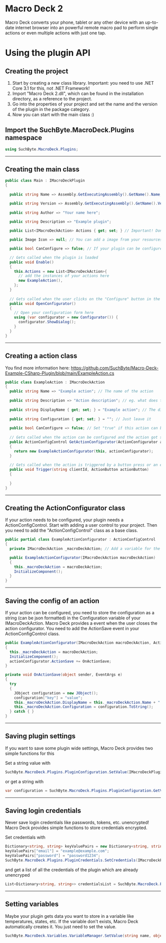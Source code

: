 # Macro Deck 2
Macro Deck converts your phone, tablet or any other device with an up-to-date internet browser into an powerful remote macro pad to perform single actions or even multiple actions with just one tap.

# Using the plugin API
## Creating the project
1. Start by creating a new class library. Important: you need to use .NET Core 3.1 for this, not .NET Framework!
2. Import "Macro Deck 2.dll", which can be found in the installation directory, as a reference to the project.
3. Go into the properties of your project and set the name and the version of the plugin in the package category.
4. Now you can start with the main class :)

## Import the SuchByte.MacroDeck.Plugins namespace
```c#
using SuchByte.MacroDeck.Plugins;
```
---
## Creating the main class
```c#
public class Main : IMacroDeckPlugin
{
  
  public string Name => Assembly.GetExecutingAssembly().GetName().Name; // Important! Don't change

  public string Version => Assembly.GetExecutingAssembly().GetName().Version.ToString(); // Important! Don't change
  
  public string Author => "Your name here";
  
  public string Description => "Example plugin";

  public List<IMacroDeckAction> Actions { get; set; } // Important! Don't change

  public Image Icon => null; // You can add a image from your resources here

  public bool CanConfigure => false; // If your plugin can be configured, set to "true". It'll make the "Configure" button appear in the package manager

  // Gets called when the plugin is loaded
  public void Enable()
  {
    this.Actions = new List<IMacroDeckAction>{
      // add the instances of your actions here
      new ExampleAction(),
    };
  }
  
  // Gets called when the user clicks on the "Configure" button in the package manager
  public void OpenConfigurator()
  {
    // Open your configuration form here
    using (var configurator = new Configurator()) {
      configurator.ShowDialog();
    }
  }
}
```
---
## Creating a action class
You find more information here: https://github.com/SuchByte/Macro-Deck-Example-CSharp-Plugin/blob/main/ExampleAction.cs
```c#
public class ExampleAction : IMacroDeckAction
{
  public string Name => "Example action"; // The name of the action
  
  public string Description => "Action description"; // eg. what does this action do?
  
  public string DisplayName { get; set; } = "Example action"; // The display name of the action. Can be changed later based on configuration
  
  public string Configuration { get; set; } = ""; // Just leave it
  
  public bool CanConfigure => false; // Set "true" if this action can be configured. This will make the ActionConfigurator calling GetActionConfigurator();
  
  // Gets called when the action can be configured and the action got selected in the ActionSelector. You need to return a user control with the "ActionConfigControl" class as base class
  public ActionConfigControl GetActionConfigurator(ActionConfigurator actionConfigurator)
  {
    return new ExampleActionConfigurator(this, actionConfigurator);
  }
  
  // Gets called when the action is triggered by a button press or an event
  public void Trigger(string clientId, ActionButton actionButton)
  {
    
  }
}
```
---
## Creating the ActionConfigurator class
If your action needs to be configured, your plugin needs a ActionConfigControl. Start with adding a user control to your project. Then you need to add the "ActionConfigControl" class as a base class.
```c#
public partial class ExampleActionConfigurator : ActionConfigControl
{
  private IMacroDeckAction _macroDeckAction; // Add a variable for the instance of your action to get access to the Configuration etc.

  public ExampleActionConfigurator(IMacroDeckAction macroDeckAction)
  {
    this._macroDeckAction = macroDeckAction;
    InitializeComponent();
  }
}

```
---
## Saving the config of an action
If your action can be configured, you need to store the configuration as a string (can be json formatted) in the Configuration variable of your IMacroDeckAction. Macro Deck provides a event when the user closes the action configurator. You need to add the ActionSave event in your ActionConfigControl class.
```c#
public ExampleActionConfigurator(IMacroDeckAction macroDeckAction, ActionConfigurator actionConfigurator)
{
  this._macroDeckAction = macroDeckAction;
  InitializeComponent();
  actionConfigurator.ActionSave += OnActionSave;
}

private void OnActionSave(object sender, EventArgs e)
{
  try
  {
    JObject configuration = new JObject();
    configuration["key"] = "value";
    this._macroDeckAction.DisplayName = this._macroDeckAction.Name + " -> " + configuration["key"].toString();
    this._macroDeckAction.Configuration = configuration.ToString();
  } catch { }
}
```
---
## Saving plugin settings
If you want to save some plugin wide settings, Macro Deck provides two simple functions for this

Set a string value with
```c#
SuchByte.MacroDeck.Plugins.PluginConfiguration.SetValue(IMacroDeckPlugin plugin, string key, string value);
```
or get a string with
```c#
var configuration = SuchByte.MacroDeck.Plugins.PluginConfiguration.GetValue(IMacroDeckPlugin plugin, string key);
```
---
## Saving login credentials
Never save login credentials like passwords, tokens, etc. unencrypted! Macro Deck provides simple functions to store credentials encrypted.

Set credentials with
```c#
Dictionary<string, string> keyValuePairs = new Dictionary<string, string>();
keyValuePairs["email"] = "example@example.com";
keyValuePairs["password"] = "password1234";
SuchByte.MacroDeck.Plugins.PluginCredentials.SetCredentials(IMacroDeckPlugin plugin, Dictionary<string, string> keyValuePairs);
```
and get a list of all the credentials of the plugin which are already unencryped
```c#
List<Dictionary<string, string>> credentialsList = SuchByte.MacroDeck.Plugins.PluginCredentials.PluginCredentials.GetPluginCredentials(IMacroDeckPlugin plugin);
```
---
## Setting variables
Maybe your plugin gets data you want to store in a variable like temperatures, states, etc. If the variable don't exists, Macro Deck automatically creates it. You just need to set the value.
```c#
SuchByte.MacroDeck.Variables.VariableManager.SetValue(string name, object value, VariableType type, IMacroDeckPlugin plugin, bool save = true); // if your variable changes often, set save to false
```
